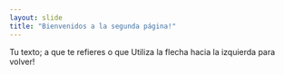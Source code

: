 ```yaml
---
layout: slide
title: "Bienvenidos a la segunda página!"
---
```

Tu texto; a que te refieres o que
Utiliza la flecha hacia la izquierda para volver!
